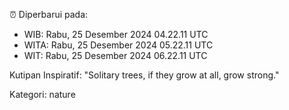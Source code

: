 ⏰ Diperbarui pada:
- WIB: Rabu, 25 Desember 2024 04.22.11 UTC
- WITA: Rabu, 25 Desember 2024 05.22.11 UTC
- WIT: Rabu, 25 Desember 2024 06.22.11 UTC

Kutipan Inspiratif:
"Solitary trees, if they grow at all, grow strong."


Kategori: nature

